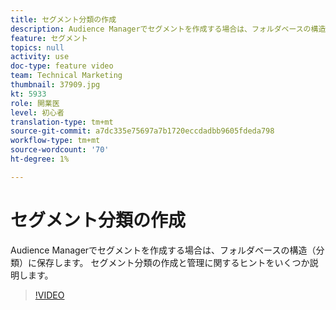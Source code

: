 ```yaml
---
title: セグメント分類の作成
description: Audience Managerでセグメントを作成する場合は、フォルダベースの構造（分類）に保存します。 セグメント分類の作成と管理に関するヒントをいくつか説明します。
feature: セグメント
topics: null
activity: use
doc-type: feature video
team: Technical Marketing
thumbnail: 37909.jpg
kt: 5933
role: 開業医
level: 初心者
translation-type: tm+mt
source-git-commit: a7dc335e75697a7b1720eccdadbb9605fdeda798
workflow-type: tm+mt
source-wordcount: '70'
ht-degree: 1%

---
```



# セグメント分類の作成

Audience Managerでセグメントを作成する場合は、フォルダベースの構造（分類）に保存します。 セグメント分類の作成と管理に関するヒントをいくつか説明します。

>[!VIDEO](https://video.tv.adobe.com/v/37909/?quality=12&learn=on)
